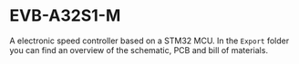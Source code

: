# EVB-A32S1-M

A electronic speed controller based on a STM32 MCU. In the `Export` folder you can find an overview of the schematic, PCB and bill of materials.